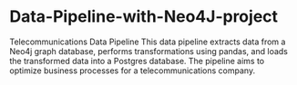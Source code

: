 # Data-Pipeline-with-Neo4J-project
Telecommunications Data Pipeline This data pipeline extracts data from a Neo4j graph database, performs transformations using pandas, and loads the transformed data into a Postgres database. The pipeline aims to optimize business processes for a telecommunications company.
